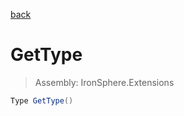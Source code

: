 ﻿

[back](/IronSphere.Extensions/types/LongExtension)

# GetType

> Assembly: IronSphere.Extensions

```csharp
Type GetType()
```



 